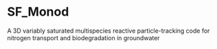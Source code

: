 # SF_Monod
A 3D variably saturated multispecies reactive particle-tracking code for nitrogen transport and biodegradation in groundwater
